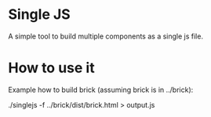 Single JS
=========

A simple tool to build multiple components as a single js file.

How to use it
=============
Example how to build brick (assuming brick is in ../brick):

./singlejs -f ../brick/dist/brick.html > output.js
